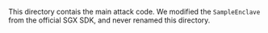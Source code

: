 This directory contais the main attack code. We modified the `SampleEnclave` from the official SGX SDK, and never renamed this directory.
